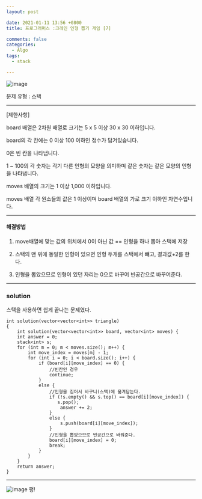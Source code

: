 ```yaml
---
layout: post

date: 2021-01-11 13:56 +0800
title: 프로그래머스 :크레인 인형 뽑기 게임 [7] 

comments: false
categories: 
  - Algo
tags: 
  - stack

---
```


![image](https://user-images.githubusercontent.com/49177223/104138680-11707480-53e9-11eb-9ce7-33405e2208c5.png)


문제 유형 : 스택

- - -
[제한사항]

board 배열은 2차원 배열로 크기는 5 x 5 이상 30 x 30 이하입니다.

board의 각 칸에는 0 이상 100 이하인 정수가 담겨있습니다.

0은 빈 칸을 나타냅니다.

1 ~ 100의 각 숫자는 각기 다른 인형의 모양을 의미하며 같은 숫자는 같은 모양의 인형을 나타냅니다.

moves 배열의 크기는 1 이상 1,000 이하입니다.

moves 배열 각 원소들의 값은 1 이상이며 board 배열의 가로 크기 이하인 자연수입니다.
- - -


#### 해결방법

1. move배열에 맞는 값의 위치에서 0이 아닌 값 == 인형을 하나 뽑아 스택에 저장
   
2. 스택의 맨 위에 동일한 인형이 있으면 인형 두개를 스택에서 뺴고, 결과값+2를 한다. 
3. 인형을 뽑았으므로 인형이 있던 자리는 0으로 바꾸어 빈공간으로 바꾸어준다. 
   
- - -

### solution

  스택을 사용하면 쉽게 끝나는 문제였다. 


```
int solution(vector<vector<int>> triangle)
{
    int solution(vector<vector<int>> board, vector<int> moves) {
    int answer = 0;
    stack<int> s;
    for (int m = 0; m < moves.size(); m++) {
        int move_index = moves[m] - 1;
        for (int i = 0; i < board.size(); i++) {
            if (board[i][move_index] == 0) {
                //빈칸인 경우
                continue;
            }
            else {
                //인형을 집어서 바구니(스택)에 옮겨담는다. 
                if (!s.empty() && s.top() == board[i][move_index]) {
                   s.pop();
                    answer += 2;
                }
                else {
                    s.push(board[i][move_index]);
                }
                //인형을 뽑았으므로 빈공간으로 바꿔준다.
                board[i][move_index] = 0;
                break;
            }
        }
    }
    return answer;
}

```
- - -

![image](https://grepp-programmers.s3.ap-northeast-2.amazonaws.com/files/production/8569d736-091e-4771-b2d3-7a6e95a20c22/crane_game_103.gif)
펑!
